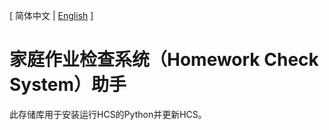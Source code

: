 [ 简体中文 | [English][en-us] ]
# 家庭作业检查系统（Homework Check System）助手
此存储库用于安装运行HCS的Python并更新HCS。

[en-us]:https://github.com/QYF-RYCBStudio/HCS-Helper
